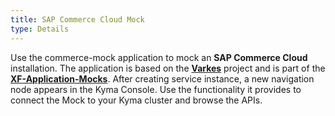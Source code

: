 ```yaml
---
title: SAP Commerce Cloud Mock
type: Details
---
```

Use the commerce-mock application to mock an **SAP Commerce Cloud** installation. The application is based on the [**Varkes**](https://github.com/kyma-incubator/varkes) project and is part of the [**XF-Application-Mocks**](https://github.com/SAP/xf-application-mocks).
After creating service instance, a new navigation node appears in the Kyma Console. Use the functionality it provides to connect the Mock to your Kyma cluster and browse the APIs.